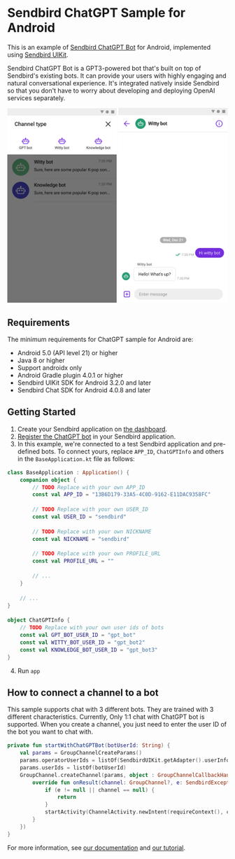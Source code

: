 # Sendbird ChatGPT Sample for Android

This is an example of [Sendbird ChatGPT Bot](https://sendbird.com/docs/chat/v3/platform-api/bot/bot-overview#1-overview) for Android, implemented using [Sendbird UIKit](https://sendbird.com/docs/uikit/v3/android/overview).

<p>
Sendbird ChatGPT Bot is a GPT3-powered bot that's built on top of Sendbird's existing bots. It can provide your users with highly engaging and natural conversational experience. It's integrated natively inside Sendbird so that you don't have to worry about developing and deploying OpenAI services separately.

</p>

<p align="center">
  <img
    src="./channel_type.png"
    width="250"
  />
  <img
    src="./channel.png"
    width="250"
  />
</p>

## Requirements

The minimum requirements for ChatGPT sample for Android are:

- Android 5.0 (API level 21) or higher
- Java 8 or higher
- Support androidx only
- Android Gradle plugin 4.0.1 or higher
- Sendbird UIKit SDK for Android 3.2.0 and later
- Sendbird Chat SDK for Android 4.0.8 and later

## Getting Started

1. Create your Sendbird application on [the dashboard](https://dashboard.sendbird.com/auth/signup).
2. [Register the ChatGPT bot](https://sendbird.com/developer/tutorials/chatgpt-integration-build-a-chatgpt-powered-chatbot-part-1) in your Sendbird application.
3. In this example, we're connected to a test Sendbird application and pre-defined bots. To connect yours, replace `APP_ID`, `ChatGPTInfo` and others in the `BaseApplication.kt` file as follows:

```kotlin
class BaseApplication : Application() {
    companion object {
        // TODO Replace with your own APP_ID
        const val APP_ID = "13B6D179-33A5-4C0D-9162-E11DAC9358FC"

        // TODO Replace with your own USER_ID
        const val USER_ID = "sendbird"

        // TODO Replace with your own NICKNAME
        const val NICKNAME = "sendbird"

        // TODO Replace with your own PROFILE_URL
        const val PROFILE_URL = ""

        // ...
    }

    // ...
}

object ChatGPTInfo {
    // TODO Replace with your own user ids of bots
    const val GPT_BOT_USER_ID = "gpt_bot"
    const val WITTY_BOT_USER_ID = "gpt_bot2"
    const val KNOWLEDGE_BOT_USER_ID = "gpt_bot3"
}
```

4. Run `app`

## How to connect a channel to a bot

This sample supports chat with 3 different bots. They are trained with 3 different characteristics.
Currently, Only 1:1 chat with ChatGPT bot is supported. When you create a channel, you just need to enter the user ID of the bot you want to chat with.

```kotlin
private fun startWithChatGPTBot(botUserId: String) {
    val params = GroupChannelCreateParams()
    params.operatorUserIds = listOf(SendbirdUIKit.getAdapter().userInfo.userId)
    params.userIds = listOf(botUserId)
    GroupChannel.createChannel(params, object : GroupChannelCallbackHandler {
        override fun onResult(channel: GroupChannel?, e: SendbirdException?) {
            if (e != null || channel == null) {
                return
            }
            startActivity(ChannelActivity.newIntent(requireContext(), channel.url))
        }
    })
}
```

For more information, see [our documentation](https://sendbird.com/docs/chat/v3/platform-api/bot/bot-overview#1-overview) and [our tutorial](https://sendbird.com/developer/tutorials/chatgpt-integration-build-a-chatgpt-powered-chatbot-part-1).
